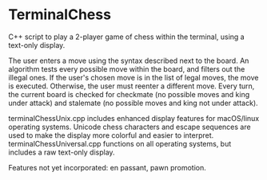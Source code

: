 # TerminalChess
C++ script to play a 2-player game of chess within the terminal, using a text-only display.

The user enters a move using the syntax described next to the board. An algorithm tests every possible move
within the board, and filters out the illegal ones. If the user's chosen move is in the list of legal moves, the
move is executed. Otherwise, the user must reenter a different move. Every turn, the current board is checked for
checkmate (no possible moves and king under attack) and stalemate (no possible moves and king not under attack).

terminalChessUnix.cpp includes enhanced display features for macOS/linux operating systems. Unicode chess characters and
escape sequences are used to make the display more colorful and easier to interpret. terminalChessUniversal.cpp
functions on all operating systems, but includes a raw text-only display.

Features not yet incorporated: en passant, pawn promotion.
